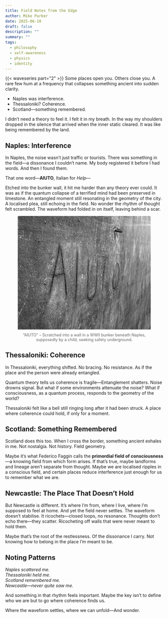 ```yaml
---
title: Field Notes from the Edge
author: Mike Parker
date: 2025-06-10
draft: false
description: ""
summary: ""
tags:
  - philosophy
  - self-awareness
  - physics
  - identity
---
```


{{< waveseries part="2" >}}
Some places open you. Others close you. A rare few hum at a frequency that collapses something ancient into sudden clarity.

- Naples was interference.
- Thessaloniki? Coherence.
- Scotland—something remembered.

I didn’t need a theory to feel it. I felt it in my breath. In the way my shoulders dropped in the silence that arrived when the inner static cleared. It was like being remembered by the land.

## Naples: Interference

In Naples, the noise wasn’t just traffic or tourists. There was something in the field—a dissonance I couldn’t name. My body registered it before I had words. And then I found them.

That one word—**AIUTO**, Italian for _Help_— 

Etched into the bunker wall, it hit me harder than any theory ever could. It was as if the quantum collapse of a terrified mind had been preserved in limestone. An entangled moment still resonating in the geometry of the city. A localised plea, still echoing in the field. No wonder the rhythm of thought felt scrambled. The waveform had folded in on itself, leaving behind a scar.

<figure style="text-align: center;">
  <img src="./aiuto.jpeg" alt="AIUTO” – Scratched into a wall in a WWII bunker beneath Naples, supposedly by a child, seeking safety underground." style="max-width: 100%; height: auto;" />
  <figcaption style="font-size: 0.9em; color: #666; margin-top: 0.5em;">
    “AIUTO” – Scratched into a wall in a WWII bunker beneath Naples, supposedly by a child, seeking safety underground.
  </figcaption>
</figure>

## Thessaloniki: Coherence

In Thessaloniki, everything shifted. No bracing. No resistance. As if the place and the person were already entangled.

Quantum theory tells us coherence is fragile—Entanglement shatters. Noise drowns signal. But what if some environments attenuate the noise? What if consciousness, as a quantum process, responds to the geometry of the world?

Thessaloniki felt like a bell still ringing long after it had been struck. A place where coherence could hold, if only for a moment.

## Scotland: Something Remembered

Scotland does this too. When I cross the border, something ancient exhales in me. Not nostalgia. Not history. Field geometry. 

Maybe it’s what Federico Faggin calls the **primordial field of consciousness**—a knowing field from which form arises. If that’s true, maybe landforms and lineage aren’t separate from thought. Maybe we are localised ripples in a conscious field, and certain places reduce interference just enough for us to remember what we are.

## Newcastle: The Place That Doesn’t Hold

But Newcastle is different. It’s where I’m from, where I live, where I’m supposed to feel at home. And yet the field never settles. The waveform doesn’t stabilise. It ricochets—closed loops, no resonance. Thoughts don’t echo there—they scatter. Ricocheting off walls that were never meant to hold them.

Maybe that’s the root of the restlessness. Of the dissonance I carry. Not knowing how to belong in the place I’m meant to be.

## Noting Patterns

_Naples scattered me._<br/>
_Thessaloniki held me._<br/>
_Scotland remembered me._<br/>
_Newcastle—never quite saw me._<br/>

And something in that rhythm feels important. Maybe the key isn’t to define who we are but to go where coherence finds us.

Where the waveform settles, where we can unfold—And wonder.